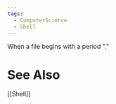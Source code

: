 ```yaml
---
tags:
  - ComputerScience
  - Shell
---
```

When a file begins with a period "."

# See Also
[[Shell]]